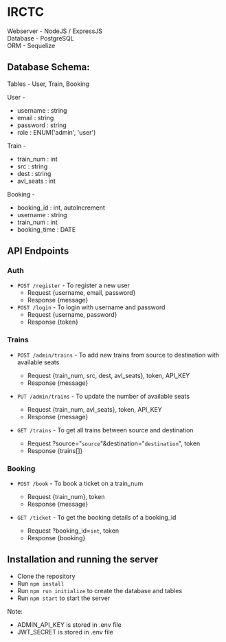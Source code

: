 # IRCTC

Webserver - NodeJS / ExpressJS <br>
Database - PostgreSQL <br>
ORM - Sequelize <br>

## Database Schema:
Tables - User, Train, Booking

User - 
- username : string
- email : string
- password : string
- role : ENUM('admin', 'user')

Train - 
- train_num : int
- src : string
- dest : string
- avl_seats : int

Booking - 
- booking_id : int, autoIncrement
- username : string
- train_num : int
- booking_time : DATE

## API Endpoints

### Auth
- `POST /register` - To register a new user
    - Request {username, email, password}
    - Response {message}
- `POST /login` - To login with username and password
    - Request {username, password}
    - Response {token}

### Trains

- `POST /admin/trains` - To add new trains from source to destination with available seats
    - Request {train_num, src, dest, avl_seats}, token, API_KEY
    - Response {message}

- `PUT /admin/trains` - To update the number of available seats
    - Request {train_num, avl_seats}, token, API_KEY
    - Response {message}

- `GET /trains` - To get all trains between source and destination
    - Request ?source="`source`"&destination="`destination`", token
    - Response {trains[]}

### Booking
- `POST /book` - To book a ticket on a train_num
    - Request {train_num}, token
    - Response {message}

- `GET /ticket` - To get the booking details of a booking_id
    - Request ?booking_id=`int`, token
    - Response {booking}

## Installation and running the server
- Clone the repository
- Run `npm install`
- Run `npm run initialize` to create the database and tables
- Run `npm start` to start the server

Note: <br>
- ADMIN_API_KEY is stored in .env file
- JWT_SECRET is stored in .env file
